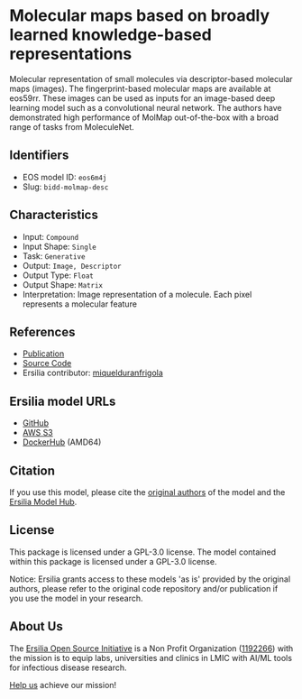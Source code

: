 # Molecular maps based on broadly learned knowledge-based representations

Molecular representation of small molecules via descriptor-based molecular maps (images). The fingerprint-based molecular maps are available at eos59rr. These images can be used as inputs for an image-based deep learning model such as a convolutional neural network. The authors have demonstrated high performance of MolMap out-of-the-box with a broad range of tasks from MoleculeNet.

## Identifiers

* EOS model ID: `eos6m4j`
* Slug: `bidd-molmap-desc`

## Characteristics

* Input: `Compound`
* Input Shape: `Single`
* Task: `Generative`
* Output: `Image, Descriptor`
* Output Type: `Float`
* Output Shape: `Matrix`
* Interpretation: Image representation of a molecule. Each pixel represents a molecular feature

## References

* [Publication](https://www.nature.com/articles/s42256-021-00301-6)
* [Source Code](https://github.com/shenwanxiang/bidd-molmap)
* Ersilia contributor: [miquelduranfrigola](https://github.com/miquelduranfrigola)

## Ersilia model URLs
* [GitHub](https://github.com/ersilia-os/eos6m4j)
* [AWS S3](https://ersilia-models-zipped.s3.eu-central-1.amazonaws.com/eos6m4j.zip)
* [DockerHub](https://hub.docker.com/r/ersiliaos/eos6m4j) (AMD64)

## Citation

If you use this model, please cite the [original authors](https://www.nature.com/articles/s42256-021-00301-6) of the model and the [Ersilia Model Hub](https://github.com/ersilia-os/ersilia/blob/master/CITATION.cff).

## License

This package is licensed under a GPL-3.0 license. The model contained within this package is licensed under a GPL-3.0 license.

Notice: Ersilia grants access to these models 'as is' provided by the original authors, please refer to the original code repository and/or publication if you use the model in your research.

## About Us

The [Ersilia Open Source Initiative](https://ersilia.io) is a Non Profit Organization ([1192266](https://register-of-charities.charitycommission.gov.uk/charity-search/-/charity-details/5170657/full-print)) with the mission is to equip labs, universities and clinics in LMIC with AI/ML tools for infectious disease research.

[Help us](https://www.ersilia.io/donate) achieve our mission!
